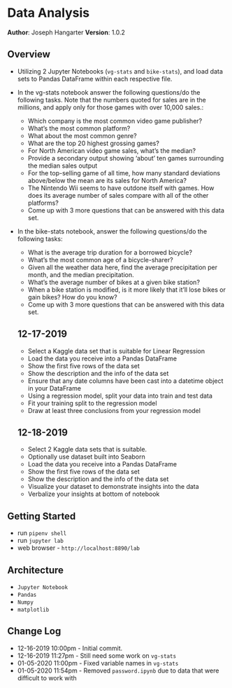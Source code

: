 # Data Analysis

**Author**: Joseph Hangarter
**Version**: 1.0.2

## Overview
* Utilizing 2 Jupyter Notebooks (`vg-stats` and `bike-stats`), and load data sets to Pandas DataFrame within each respective file.
* In the vg-stats notebook answer the following questions/do the following tasks. Note that the numbers quoted for sales are in the millions, and apply only for those games with over 10,000 sales.:
    * Which company is the most common video game publisher?
    * What’s the most common platform?
    * What about the most common genre?
    * What are the top 20 highest grossing games?
    * For North American video game sales, what’s the median?
    * Provide a secondary output showing ‘about’ ten games surrounding the median sales output
    * For the top-selling game of all time, how many standard deviations above/below the mean are its   sales for North America?
    * The Nintendo Wii seems to have outdone itself with games. How does its average number of sales compare with all of the other platforms?
    * Come up with 3 more questions that can be answered with this data set.
* In the bike-stats notebook, answer the following questions/do the following tasks:
    * What is the average trip duration for a borrowed bicycle?
    * What’s the most common age of a bicycle-sharer?
    * Given all the weather data here, find the average precipitation per month, and the median precipitation.
    * What’s the average number of bikes at a given bike station?
    * When a bike station is modified, is it more likely that it’ll lose bikes or gain bikes? How do you know?
    * Come up with 3 more questions that can be answered with this data set.

    ## 12-17-2019
    * Select a Kaggle data set that is suitable for Linear Regression
    * Load the data you receive into a Pandas DataFrame
    * Show the first five rows of the data set
    * Show the description and the info of the data set
    * Ensure that any date columns have been cast into a datetime object in your DataFrame
    * Using a regression model, split your data into train and test data
    * Fit your training split to the regression model
    * Draw at least three conclusions from your regression model

    ## 12-18-2019
    * Select 2 Kaggle data sets that is suitable.
    * Optionally use dataset built into Seaborn
    * Load the data you receive into a Pandas DataFrame
    * Show the first five rows of the data set
    * Show the description and the info of the data set
    * Visualize your dataset to demonstrate insights into the data
    * Verbalize your insights at bottom of notebook

## Getting Started
* run `pipenv shell`
* run `jupyter lab`
* web browser - `http://localhost:8890/lab`

## Architecture
* `Jupyter Notebook`
* `Pandas`
* `Numpy`
* `matplotlib`

## Change Log
* 12-16-2019 10:00pm - Initial commit.
* 12-16-2019 11:27pm - Still need some work on `vg-stats`
* 01-05-2020 11:00pm - Fixed variable names in `vg-stats`
* 01-05-2020 11:54pm - Removed `password.ipynb` due to data that were difficult to work with
